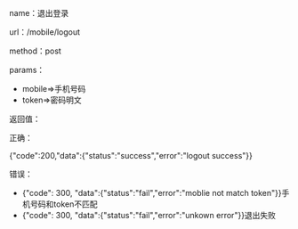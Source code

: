 name：退出登录

url：/mobile/logout

method：post

params：

* mobile=&gt;手机号码
* token=&gt;密码明文

返回值：

正确：

{"code":200,"data":{"status":"success","error":"logout success"}}

错误：

* {"code": 300, "data":{"status":"fail","error":"moblie not match token"}}手机号码和token不匹配
* {"code": 300, "data":{"status":"fail","error":"unkown error"}}退出失败



